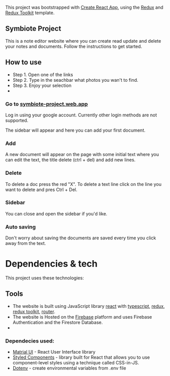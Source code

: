 This project was bootstrapped with [Create React App](https://github.com/facebook/create-react-app), using the [Redux](https://redux.js.org/) and [Redux Toolkit](https://redux-toolkit.js.org/) template.

## Symbiote Project

This is a note editor website where you can create read update and delete your notes and documents. 
Follow the instructions to get started.

## How to use
- Step 1. Open one of the links
- Step 2. Type in the seachbar what photos you wan't to find. 
- Step 3. Enjoy your selection
- 
### Go to [symbiote-project.web.app](https://symbiote-project.web.app/)
Log in using your google account. Currently other login methods are not supported.

The sidebar will appear and here you can add your first document. 
### Add 
A new document will appear on the page with some initial text where you can edit the text, the title delete (ctrl + del) and add new lines.

### Delete 
To delete a doc press the red "X". To delete a text line click on the line you want to delete and pres Ctrl + Del.

### Sidebar
You can close and open the sidebar if you'd like. 

### Auto saving
Don't worry about saving the documents are saved every time you click away from the text.

# Dependencies & tech
This project uses these technologies:

## Tools
- The website is built using JavaScript library [react](https://reactjs.org/) with [typescript](https://www.typescriptlang.org/), [redux](https://redux.js.org/), [redux toolkit](https://redux-toolkit.js.org/), [router](https://reactrouter.com/).
- The website is Hosted on the [Firebase](https://firebase.google.com/) platform and uses Firebase Authentication and the Firestore Database.
- 
### Dependecies used: ###
  * [Matrial UI](https://mui.com/) - React User Interface library 
  * [Styled Components](https://styled-components.com/) - library built for React that allows you to use component-level styles using a technique called CSS-in-JS.
  * [Dotenv](https://github.com/motdotla/dotenv) - create environmental variables from .env file
  








